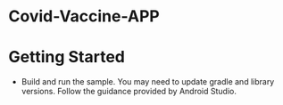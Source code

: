 # Covid-Vaccine-APP

# Getting Started

- Build and run the sample. You may need to update gradle and library versions. Follow the guidance provided by Android Studio.
